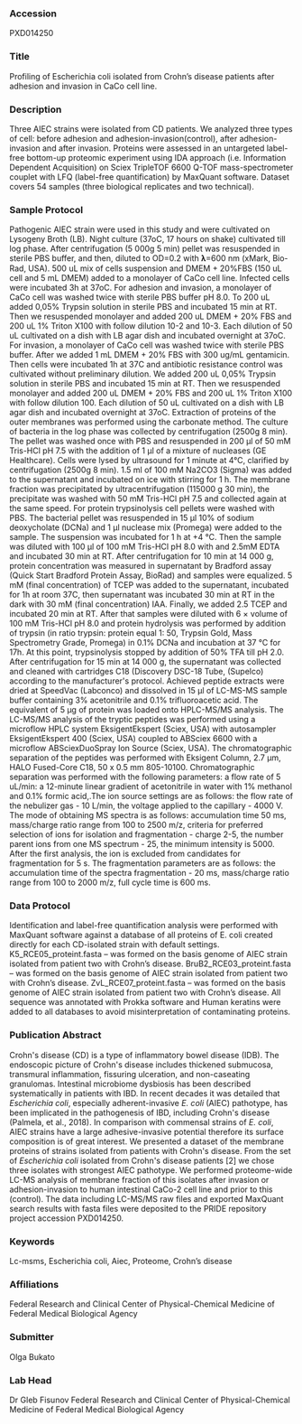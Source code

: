 ### Accession
PXD014250

### Title
Profiling of Escherichia coli isolated from Crohn’s disease patients after adhesion and invasion in CaCo cell line.

### Description
Three AIEC strains were isolated from CD patients. We analyzed three types of cell: before adhesion and adhesion-invasion(control), after adhesion-invasion and after invasion. Proteins were assessed in an untargeted label-free bottom-up proteomic experiment using IDA approach (i.e. Information Dependent Acquisition) on Sciex TripleTOF 6600 Q-TOF mass-spectrometer couplet with LFQ (label-free quantification) by MaxQuant software. Dataset covers 54 samples (three biological replicates and two technical).

### Sample Protocol
Pathogenic AIEC strain were used in this study and were cultivated on Lysogeny Broth (LB). Night culture (37oC, 17 hours on shake) cultivated till log phase. After centrifugation (5 000g 5 min) pellet was resuspended in sterile PBS buffer, and then, diluted to OD=0.2 with 𝛌=600 nm (xMark, Bio-Rad, USA). 500 uL mix of cells suspension and DMEM + 20%FBS (150 uL cell and 5 mL DMEM) added to a monolayer of CaCo cell line. Infected cells were incubated 3h at 37oC.   For adhesion and invasion, a monolayer of CaCo cell was washed twice with sterile PBS buffer pH 8.0. To 200 uL added 0,05% Trypsin solution in sterile PBS and incubated 15 min at RT. Then we resuspended monolayer and added 200 uL DMEM + 20% FBS and 200 uL 1% Triton X100 with follow dilution 10-2 and 10-3. Each dilution of 50 uL cultivated on a dish with LB agar dish and incubated overnight at 37oC.      For invasion, a monolayer of CaCo cell was washed twice with sterile PBS buffer. After we added 1 mL DMEM + 20% FBS with 300 ug/mL gentamicin. Then cells were incubated 1h at 37C and antibiotic resistance control was cultivated without preliminary dilution. We added 200 uL 0,05% Trypsin solution in sterile PBS and incubated 15 min at RT. Then we resuspended monolayer and added 200 uL DMEM + 20% FBS and 200 uL 1% Triton X100 with follow dilution 100. Each dilution of 50 uL cultivated on a dish with LB agar dish and incubated overnight at 37oC.  Extraction of proteins of the outer membranes was performed using the carbonate method. The culture of bacteria in the log phase was collected by centrifugation (2500g 8 min). The pellet was washed once with PBS and resuspended in 200 μl of 50 mM Tris-HCl pH 7.5 with the addition of 1 μl of a mixture of nucleases (GE Healthcare). Cells were lysed by ultrasound for 1 minute at 4°C, clarified by centrifugation (2500g 8 min).  1.5 ml of 100 mM Na2CO3 (Sigma) was added to the supernatant and incubated on ice with stirring for 1 h. The membrane fraction was precipitated by ultracentrifugation (115000 g 30 min), the precipitate was washed with 50 mM Tris-HCl pH 7.5 and collected again at the same speed. For protein trypsinolysis cell pellets were washed with PBS. The bacterial pellet was resuspended in 15 μl 10% of sodium deoxycholate (DCNa) and 1 μl nuclease mix (Promega) were added to the sample. The suspension was incubated for 1 h at +4 °C. Then the sample was diluted with 100 μl of 100 mM Tris-HCl pH 8.0 with and 2.5mM EDTA and incubated 30 min at RT. After centrifugation for 10 min at 14 000 g, protein concentration was measured in supernatant by Bradford assay (Quick Start Bradford Protein Assay, BioRad) and samples were equalized. 5 mM (final concentration) of TCEP was added to the supernatant, incubated for 1h at room 37C, then supernatant was incubated 30 min at RT in the dark with 30 mM (final concentration) IAA. Finally, we added 2.5 TCEP and incubated 20 min at RT. After that samples were diluted with 6 × volume of 100 mM Tris-HCl pH 8.0 and protein hydrolysis was performed by addition of trypsin (in ratio trypsin: protein equal 1: 50, Trypsin Gold, Mass Spectrometry Grade, Promega) in 0.1% DCNa and incubation at 37 °C for 17h. At this point, trypsinolysis stopped by addition of 50% TFA till pH 2.0. After centrifugation for 15 min at 14 000 g, the supernatant was collected and cleaned with cartridges C18 (Discovery DSC-18 Tube, (Supelco) according to the manufacturer's protocol. Achieved peptide extracts were dried at SpeedVac (Labconco) and dissolved in 15 μl of LC-MS-MS sample buffer containing 3% acetonitrile and 0.1% trifluoroacetic acid. The equivalent of 5 μg of protein was loaded onto HPLC-MS/MS analysis. The LC-MS/MS analysis of the tryptic peptides was performed using a microflow HPLC system EksigentEkspert (Sciex, USA) with autosampler EksigentEkspert 400 (Sciex, USA) coupled to ABSciex 6600 with a microflow ABSciexDuoSpray Ion Source (Sciex, USA). The chromatographic separation of the peptides was performed with Eksigent Column, 2.7 μm, HALO Fused-Core C18, 50 x 0.5 mm 805-10100. Chromatographic separation was performed with the following parameters: a flow rate of 5 uL/min: a 12-minute linear gradient of acetonitrile in water with 1% methanol and 0.1% formic acid,.The ion source settings are as follows: the flow rate of the nebulizer gas - 10 L/min, the voltage applied to the capillary - 4000 V. The mode of obtaining MS spectra is as follows: accumulation time 50 ms, mass/charge ratio range from 100 to 2500 m/z, criteria for preferred selection of ions for isolation and fragmentation - charge 2-5, the number parent ions from one MS spectrum - 25, the minimum intensity is 5000. After the first analysis, the ion is excluded from candidates for fragmentation for 5 s. The fragmentation parameters are as follows: the accumulation time of the spectra fragmentation - 20 ms, mass/charge ratio range from 100 to 2000 m/z, full cycle time is 600 ms.

### Data Protocol
Identification and label-free quantification analysis were performed with MaxQuant software against a database of all proteins of E. coli created directly for each CD-isolated strain with default settings. K5_RCE05_proteint.fasta – was formed on the basis genome of AIEC strain isolated from patient two with Crohn’s disease. BruB2_RCE03_proteint.fasta – was formed on the basis genome of AIEC strain isolated from patient two with Crohn’s disease. ZvL_RCE07_proteint.fasta – was formed on the basis genome of AIEC strain isolated from patient two with Crohn’s disease. All sequence was annotated with Prokka software and Human keratins were added to all databases to avoid misinterpretation of contaminating proteins.

### Publication Abstract
Crohn's disease (CD) is a type of inflammatory bowel disease (IDB). The endoscopic picture of Crohn's disease includes thickened submucosa, transmural inflammation, fissuring ulceration, and non-caseating granulomas. Intestinal microbiome dysbiosis has been described systematically in patients with IBD. In recent decades it was detailed that <i>Escherichia coli</i>, especially adherent-invasive <i>E. coli</i> (AIEC) pathotype, has been implicated in the pathogenesis of IBD, including Crohn's disease (Palmela, et al., 2018). In comparison with commensal strains of <i>E. coli</i>, AIEC strains have a large adhesive-invasive potential therefore its surface composition is of great interest. We presented a dataset of the membrane proteins of strains isolated from patients with Crohn's disease. From the set of <i>Escherichia coli</i> isolated from Crohn's disease patients [2] we chose three isolates with strongest AIEC pathotype. We performed proteome-wide LC-MS analysis of membrane fraction of this isolates after invasion or adhesion-invasion to human intestinal CaCo-2&#xa0;cell line and prior to this (control). The data including LC-MS/MS raw files and exported MaxQuant search results with fasta files were deposited to the PRIDE repository project accession PXD014250.

### Keywords
Lc-msms, Escherichia coli, Aiec, Proteome, Crohn’s disease

### Affiliations
Federal Research and Clinical Center of Physical-Chemical Medicine of Federal Medical Biological Agency

### Submitter
Olga Bukato

### Lab Head
Dr Gleb Fisunov
Federal Research and Clinical Center of Physical-Chemical Medicine of Federal Medical Biological Agency


